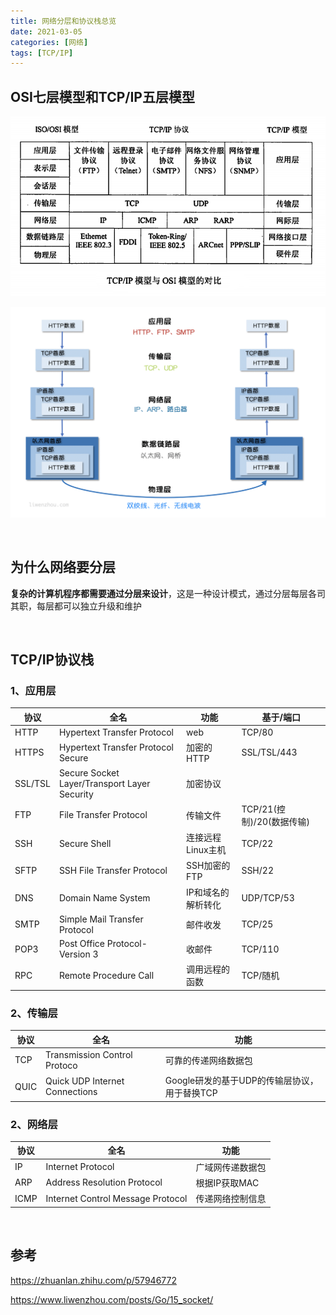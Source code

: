 ```yaml
---
title: 网络分层和协议栈总览
date: 2021-03-05
categories: [网络]
tags: [TCP/IP]
---
```


## OSI七层模型和TCP/IP五层模型

![](https://raw.githubusercontent.com/biningo/cdn/master/img1/network-layer-1.png)

![](https://raw.githubusercontent.com/biningo/cdn/master/img1/network-layer-2.png)

​       

## 为什么网络要分层

**复杂的计算机程序都需要通过分层来设计**，这是一种设计模式，通过分层每层各司其职，每层都可以独立升级和维护

​    

## TCP/IP协议栈

### 1、应用层

| 协议    | 全名                                         | 功能               | 基于/端口                 |
| ------- | -------------------------------------------- | ------------------ | ------------------------- |
| HTTP    | Hypertext Transfer Protocol                  | web                | TCP/80                    |
| HTTPS   | Hypertext Transfer Protocol Secure           | 加密的HTTP         | SSL/TSL/443               |
| SSL/TSL | Secure Socket Layer/Transport Layer Security | 加密协议           |                           |
| FTP     | File Transfer Protocol                       | 传输文件           | TCP/21(控制)/20(数据传输) |
| SSH     | Secure Shell                                 | 连接远程Linux主机  | TCP/22                    |
| SFTP    | SSH File Transfer Protocol                   | SSH加密的FTP       | SSH/22                    |
| DNS     | Domain Name System                           | IP和域名的解析转化 | UDP/TCP/53                |
| SMTP    | Simple Mail Transfer Protocol                | 邮件收发           | TCP/25                    |
| POP3    | Post Office Protocol-Version 3               | 收邮件             | TCP/110                   |
| RPC     | Remote Procedure Call                        | 调用远程的函数     | TCP/随机                  |

### 2、传输层

| 协议 | 全名                           | 功能                                         |
| ---- | ------------------------------ | -------------------------------------------- |
| TCP  | Transmission Control Protoco   | 可靠的传递网络数据包                         |
| QUIC | Quick UDP Internet Connections | Google研发的基于UDP的传输层协议，用于替换TCP |

### 2、网络层

| 协议 | 全名                              | 功能             |
| ---- | --------------------------------- | ---------------- |
| IP   | Internet Protocol                 | 广域网传递数据包 |
| ARP  | Address Resolution Protocol       | 根据IP获取MAC    |
| ICMP | Internet Control Message Protocol | 传递网络控制信息 |

​    

## 参考

https://zhuanlan.zhihu.com/p/57946772

https://www.liwenzhou.com/posts/Go/15_socket/